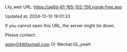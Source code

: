 Lily_web URL: https://ae6d-61-165-102-156.ngrok-free.app

Updated at: 2024-12-10 19:01:33

If you cannot open this URL, the server might be down.

Please contact: 

goley04@foxmail.com Or Wechat:GL_yeaH
